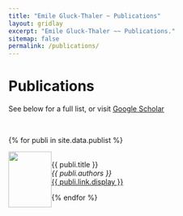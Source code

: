 ```yaml
---
title: "Emile Gluck-Thaler ~ Publications"
layout: gridlay
excerpt: "Emile Gluck-Thaler ~~ Publications."
sitemap: false
permalink: /publications/
---
```



# Publications

See below for a full list, or visit [Google Scholar](https://scholar.google.com/citations?user=0CQpHksAAAAJ&hl=en&oi=ao)
<p> &nbsp; </p>
{% for publi in site.data.publist %}

  <img src="{{ site.url }}{{ site.baseurl }}/images/publications/{{ publi.image }}" class="img-responsive" height="110px" width="85px" style="float: left" /><br />
  {{ publi.title }} <br />
  <em>{{ publi.authors }} </em><br /><a href="{{ publi.link.url }}">{{ publi.link.display }}</a>

{% endfor %}
